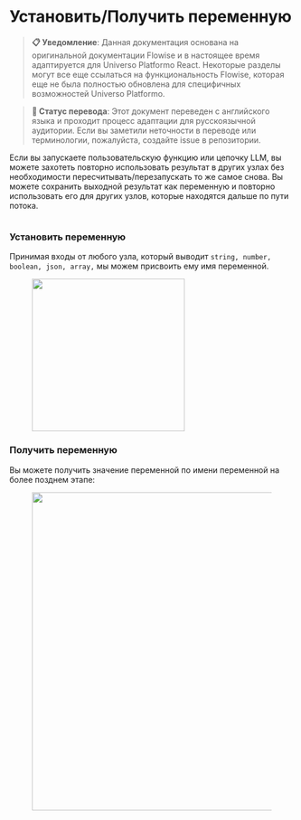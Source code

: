 # Установить/Получить переменную

> **📋 Уведомление**: Данная документация основана на оригинальной документации Flowise и в настоящее время адаптируется для Universo Platformo React. Некоторые разделы могут все еще ссылаться на функциональность Flowise, которая еще не была полностью обновлена для специфичных возможностей Universo Platformo.

> **🔄 Статус перевода**: Этот документ переведен с английского языка и проходит процесс адаптации для русскоязычной аудитории. Если вы заметили неточности в переводе или терминологии, пожалуйста, создайте issue в репозитории.

Если вы запускаете пользовательскую функцию или цепочку LLM, вы можете захотеть повторно использовать результат в других узлах без необходимости пересчитывать/перезапускать то же самое снова. Вы можете сохранить выходной результат как переменную и повторно использовать его для других узлов, которые находятся дальше по пути потока.

<figure><img src="../../.gitbook/assets/savereuse.png" alt=""><figcaption></figcaption></figure>

### Установить переменную

Принимая входы от любого узла, который выводит `string, number, boolean, json, array,` мы можем присвоить ему имя переменной.

<figure><img src="../../.gitbook/assets/image (11) (1) (1) (1) (1) (1) (1) (1) (1).png" alt="" width="270"><figcaption></figcaption></figure>

### Получить переменную

Вы можете получить значение переменной по имени переменной на более позднем этапе:

<figure><img src="../../.gitbook/assets/image (12) (1) (2).png" alt="" width="563"><figcaption></figcaption></figure>
